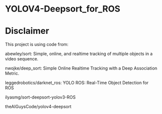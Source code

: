 # YOLOV4-Deepsort_for_ROS
# Disclaimer
This project is using code from:

abewley/sort: Simple, online, and realtime tracking of multiple objects in a video sequence.

nwojke/deep_sort: Simple Online Realtime Tracking with a Deep Association Metric.

leggedrobotics/darknet_ros: YOLO ROS: Real-Time Object Detection for ROS

ilyasmg/sort-deepsort-yolov3-ROS

theAIGuysCode/yolov4-deepsort
